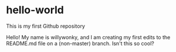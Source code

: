 # hello-world
This is my first Github repository

Hello! My name is willywonky, and I am creating my first edits to the README.md file on a (non-master) branch. Isn't this so cool?

